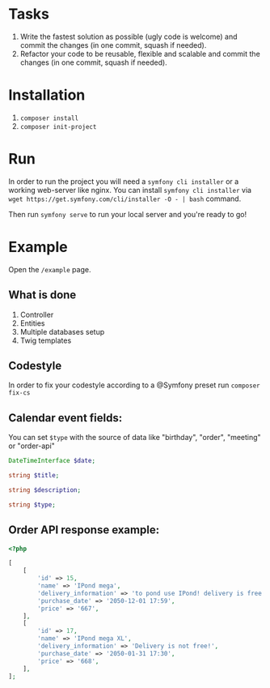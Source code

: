 # Tasks
1. Write the fastest solution as possible (ugly code is welcome) and commit the changes (in one commit, squash if needed).
2. Refactor your code to be reusable, flexible and scalable and commit the changes (in one commit, squash if needed).

# Installation

1. ``composer install``
2. ``composer init-project``

# Run
In order to run the project you will need a ``symfony cli installer`` or a working web-server like nginx. 
You can install ``symfony cli installer`` via ``wget https://get.symfony.com/cli/installer -O - | bash`` command.

Then run ``symfony serve`` to run your local server and you're ready to go!

# Example
Open the ``/example`` page.

## What is done
1. Controller
2. Entities
3. Multiple databases setup 
4. Twig templates

## Codestyle
In order to fix your codestyle according to a @Symfony preset run ``composer fix-cs``

## Calendar event fields:
You can set ``$type`` with the source of data like "birthday", "order", "meeting" or "order-api"

```php
DateTimeInterface $date;

string $title;

string $description;

string $type;
```

## Order API response example:    
```php
<?php

[
    [
        'id' => 15,
        'name' => 'IPond mega',
        'delivery_information' => 'to pond use IPond! delivery is free!',
        'purchase_date' => '2050-12-01 17:59',
        'price' => '667',
    ],
    [
        'id' => 17,
        'name' => 'IPond mega XL',
        'delivery_information' => 'Delivery is not free!',
        'purchase_date' => '2050-01-31 17:30',
        'price' => '668',
    ],
];
```
